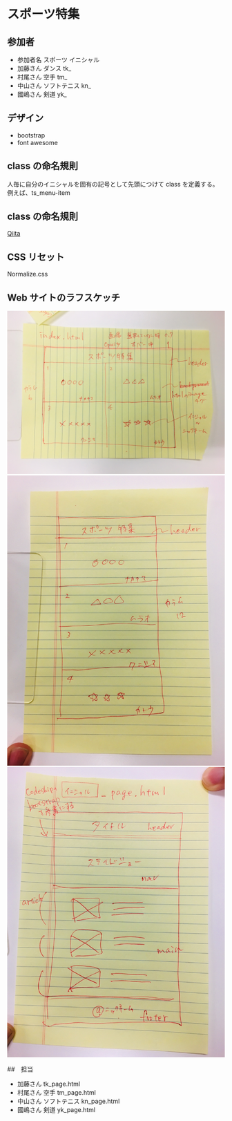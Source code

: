 # スポーツ特集

## 参加者

- 参加者名 スポーツ イニシャル
- 加藤さん ダンス tk\_
- 村尾さん 空手 tm\_
- 中山さん ソフトテニス kn\_
- 國嶋さん 剣道 yk\_

## デザイン

- bootstrap
- font awesome

## class の命名規則

人毎に自分のイニシャルを固有の記号として先頭につけて class を定義する。
例えば、ts_menu-item

## class の命名規則

[Qiita](https://qiita.com/manabuyasuda/items/dbb76ed36970bec95470)

## CSS リセット

Normalize.css

## Web サイトのラフスケッチ

![ラフスケッチ１](./docs/img_frame/frame1.jpg)
![ラフスケッチ１](./docs/img_frame/frame2.jpg)
![ラフスケッチ１](./docs/img_frame/frame3.jpg)

##　担当

- 加藤さん tk_page.html
- 村尾さん 空手 tm_page.html
- 中山さん ソフトテニス kn_page.html
- 國嶋さん 剣道 yk_page.html
